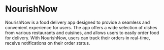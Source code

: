 # NourishNow
NourishNow is a food delivery app designed to provide a seamless and convenient experience for users. The app offers a wide selection of dishes from various restaurants and cuisines, and allows users to easily order food for delivery. With NourishNow, users can track their orders in real-time, receive notifications on their order status.
